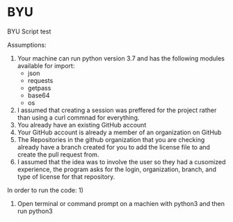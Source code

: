 # BYU
BYU Script test

Assumptions:
1) Your machine can run python version 3.7 and has the following modules available for import:
      - json
      - requests
      - getpass
      - base64
      - os
2) I assumed that creating a session was preffered for the project rather than using a curl commnad for everything. 
2) You already have an existing GitHub account
3) Your GitHub account is already a member of an organization on GitHub
4) The Repositories in the github organization that you are checking already have a branch created for you to add the license file to and create the pull request from.
5) I assumed that the idea was to involve the user so they had a cusomized experience, the program asks for the login, organization, branch, and type of license for that repository.

In order to run the code: 
1) 
1) Open terminal or command prompt on a machien with python3 and then run python3 
